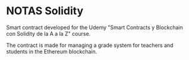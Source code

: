 # NOTAS Solidity
Smart contract developed for the Udemy "Smart Contracts y Blockchain con Solidity de la A a la Z" course.

The contract is made for managing a grade system for teachers and students in the Ethereum blockchain.